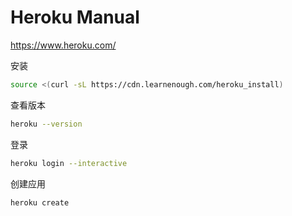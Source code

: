 # Heroku Manual

<https://www.heroku.com/>

安装

```bash
source <(curl -sL https://cdn.learnenough.com/heroku_install)
```

查看版本

```bash
heroku --version
```

登录

```bash
heroku login --interactive
```

创建应用

```bash
heroku create
```
